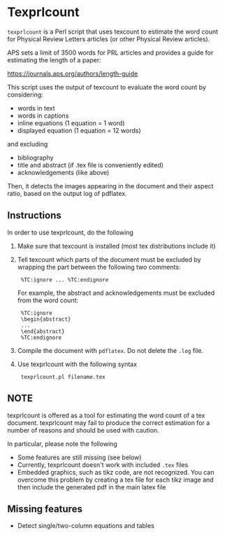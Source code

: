 Texprlcount
===========

`texprlcount` is a Perl script that uses texcount to estimate the word count for Physical Review Letters articles (or other Physical Review articles).

APS sets a limit of 3500 words for PRL articles and provides a guide for estimating the length of a paper:

https://journals.aps.org/authors/length-guide

This script uses the output of texcount to evaluate the word count by considering:

* words in text
* words in captions
* inline equations (1 equation = 1 word)
* displayed equation (1 equation = 12 words)

and excluding

* bibliography
* title and abstract (if .tex file is conveniently edited)
* acknowledgements (like above)

Then, it detects the images appearing in the document and their aspect ratio, based on the output log of pdflatex.

Instructions
------------
In order to use texprlcount, do the following

1. Make sure that texcount is installed (most tex distributions include it)
2. Tell texcount which parts of the document must be excluded by wrapping the part between the following two comments:

        %TC:ignore ... %TC:endignore
   
    For example, the abstract and acknowledgements must be excluded from the word count:
    
    	%TC:ignore
    	\begin{abstract}
		...
        \end{abstract}
        %TC:endignore
    
3. Compile the document with `pdflatex`. Do not delete the `.log` file.
4. Use texprlcount with the following syntax

        texprlcount.pl filename.tex
        

NOTE
----

texprlcount is offered as a tool for estimating the word count of a tex document. texprlcount may fail to produce the correct estimation for a number of reasons and should be used with caution.

In particular, please note the following

* Some features are still missing (see below)
* Currently, texprlcount doesn't work with included `.tex` files
* Embedded graphics, such as tikz code, are not recognized. You can overcome this problem by creating a tex file for each tikz image and then include the generated pdf in the main latex file

Missing features
----------------

* Detect single/two-column equations and tables

